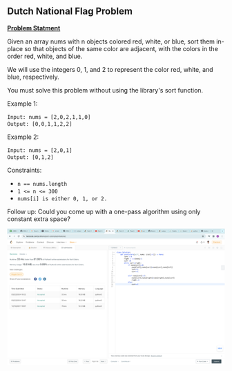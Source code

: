 ## Dutch National Flag Problem

**[Problem Statment](https://leetcode.com/problems/sort-colors/)**

Given an array nums with n objects colored red, white, or blue, sort them in-place so that objects of the same color are adjacent, with the colors in the order red, white, and blue.

We will use the integers 0, 1, and 2 to represent the color red, white, and blue, respectively.

You must solve this problem without using the library's sort function.

 

Example 1:
```
Input: nums = [2,0,2,1,1,0]
Output: [0,0,1,1,2,2]
```
Example 2:
```
Input: nums = [2,0,1]
Output: [0,1,2]
``` 

Constraints:

- `n == nums.length`
- `1 <= n <= 300`
- `nums[i] is either 0, 1, or 2.`
 

Follow up: Could you come up with a one-pass algorithm using only constant extra space?
<p align="center"> 
    <img src="/submissionImages/LC_75_SortColor.png" align="center" height=""></img>
</p>